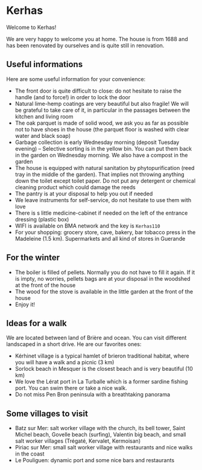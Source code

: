 # Kerhas

Welcome to Kerhas!

We are very happy to welcome you at home. The house is from 1688 and has been renovated by ourselves and is quite still in renovation.

## Useful informations

Here are some useful information for your convenience:

- The front door is quite difficult to close: do not hesitate to raise the handle (and to force!) in order to lock the door
- Natural lime-hemp coatings are very beautiful but also fragile! We will be grateful to take care of it, in particular in the passages between the kitchen and living room
- The oak parquet is made of solid wood, we ask you as far as possible not to have shoes in the house (the parquet floor is washed with clear water and black soap)
- Garbage collection is early Wednesday morning (deposit Tuesday evening) – Selective sorting is in the yellow bin. You can put them back in the garden on Wednesday morning. We also have a compost in the garden
- The house is equipped with natural sanitation by phytopurification (reed tray in the middle of the garden). That implies not throwing anything down the toilet except toilet paper. Do not put any detergent or chemical cleaning product which could damage the reeds
- The pantry is at your disposal to help you out if needed
- We leave instruments for self-service, do not hesitate to use them with love
- There is s little medicine-cabinet if needed on the left of the entrance dressing (plastic box)
- WIFI is available on BMA network and the key is `Kerhas110`
- For your shopping: grocery store, cave, bakery, bar tobacco press in the Madeleine (1.5 km). Supermarkets and all kind of stores in Guerande

## For the winter

- The boiler is filled of pellets. Normally you do not have to fill it again. If it is impty, no worries, pellets bags are at your disposal in the woodshed at the front of the house
- The wood for the stove is available in the little garden at the front of the house
- Enjoy it!

## Ideas for a walk

We are located between land of Brière and ocean. You can visit different landscaped in a short drive. He are our favorites ones:

- Kérhinet village is a typical hamlet of brieron traditional habitat, where you will have a walk and a picnic (3 km)
- Sorlock beach in Mesquer is the closest beach and is very beautiful (10 km)
- We love the Lérat port in La Turballe which is a former sardine fishing port. You can swim there or take a nice walk.
- Do not miss Pen Bron peninsula with a breathtaking panorama

## Some villages to visit

- Batz sur Mer: salt worker village with the church, its bell tower, Saint Michel beach, Govelle beach (surfing), Valentin big beach, and small salt worker villages (Trégaté, Kervalet, Kermoisan)
- Piriac sur Mer: small salt worker village with restaurants and nice walks in the coast
- Le Pouliguen: dynamic port and some nice bars and restaurants
